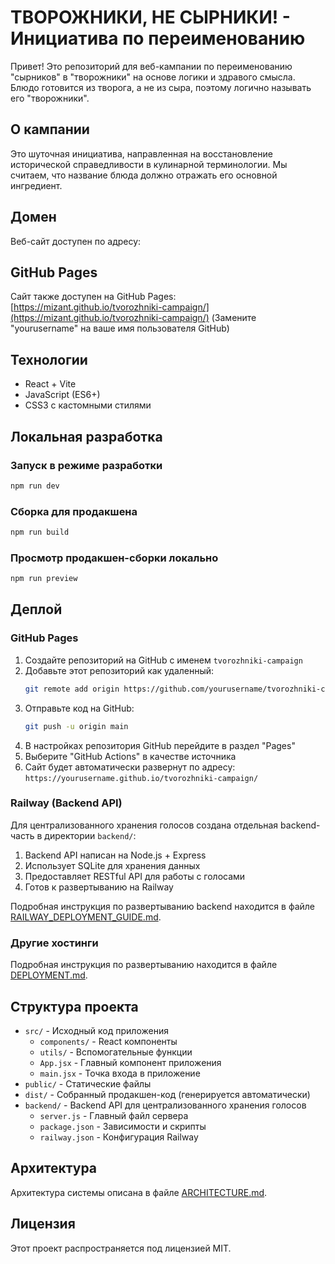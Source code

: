 # ТВОРОЖНИКИ, НЕ СЫРНИКИ! - Инициатива по переименованию

Привет! Это репозиторий для веб-кампании по переименованию "сырников" в "творожники" на основе логики и здравого смысла. Блюдо готовится из творога, а не из сыра, поэтому логично называть его "творожники".

## О кампании

Это шуточная инициатива, направленная на восстановление исторической справедливости в кулинарной терминологии. Мы считаем, что название блюда должно отражать его основной ингредиент.

## Домен

Веб-сайт доступен по адресу:

## GitHub Pages

Сайт также доступен на GitHub Pages: [https://mizant.github.io/tvorozhniki-campaign/](https://mizant.github.io/tvorozhniki-campaign/)
(Замените "yourusername" на ваше имя пользователя GitHub)

## Технологии

- React + Vite
- JavaScript (ES6+)
- CSS3 с кастомными стилями

## Локальная разработка

### Запуск в режиме разработки
```bash
npm run dev
```

### Сборка для продакшена
```bash
npm run build
```

### Просмотр продакшен-сборки локально
```bash
npm run preview
```

## Деплой

### GitHub Pages
1. Создайте репозиторий на GitHub с именем `tvorozhniki-campaign`
2. Добавьте этот репозиторий как удаленный:
   ```bash
   git remote add origin https://github.com/yourusername/tvorozhniki-campaign.git
   ```
3. Отправьте код на GitHub:
   ```bash
   git push -u origin main
   ```
4. В настройках репозитория GitHub перейдите в раздел "Pages"
5. Выберите "GitHub Actions" в качестве источника
6. Сайт будет автоматически развернут по адресу:
   `https://yourusername.github.io/tvorozhniki-campaign/`

### Railway (Backend API)
Для централизованного хранения голосов создана отдельная backend-часть в директории `backend/`:

1. Backend API написан на Node.js + Express
2. Использует SQLite для хранения данных
3. Предоставляет RESTful API для работы с голосами
4. Готов к развертыванию на Railway

Подробная инструкция по развертыванию backend находится в файле [RAILWAY_DEPLOYMENT_GUIDE.md](RAILWAY_DEPLOYMENT_GUIDE.md).

### Другие хостинги
Подробная инструкция по развертыванию находится в файле [DEPLOYMENT.md](DEPLOYMENT.md).

## Структура проекта

- `src/` - Исходный код приложения
  - `components/` - React компоненты
  - `utils/` - Вспомогательные функции
  - `App.jsx` - Главный компонент приложения
  - `main.jsx` - Точка входа в приложение
- `public/` - Статические файлы
- `dist/` - Собранный продакшен-код (генерируется автоматически)
- `backend/` - Backend API для централизованного хранения голосов
  - `server.js` - Главный файл сервера
  - `package.json` - Зависимости и скрипты
  - `railway.json` - Конфигурация Railway

## Архитектура

Архитектура системы описана в файле [ARCHITECTURE.md](ARCHITECTURE.md).

## Лицензия

Этот проект распространяется под лицензией MIT.